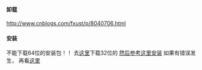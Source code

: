 #### 卸载
http://www.cnblogs.com/fxust/p/8040706.html


#### 安装
不能下载64位的安装包！！ 去[这里](https://www.teamviewer.com/zhcn/download/linux/)下载32位的
[然后参考这里安装](https://www.linuxdashen.com/install-teamviewer-ubuntu-16-04-xenial-xerus)
如果有错误发生， 再看[这里](https://www.cnblogs.com/wmr95/p/7574615.html)
